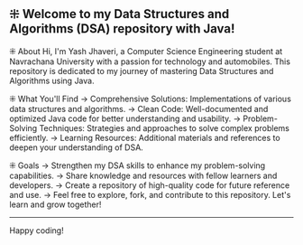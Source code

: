 ⁜ Welcome to my Data Structures and Algorithms (DSA) repository with Java!
-----------------------------------------------------------------------------------------------------------
⁜ About
Hi, I'm Yash Jhaveri, a Computer Science Engineering student at Navrachana University with a passion for technology and automobiles. This repository is dedicated to my journey of mastering Data Structures and Algorithms using Java.

⁜ What You'll Find
→ Comprehensive Solutions: Implementations of various data structures and algorithms.
→ Clean Code: Well-documented and optimized Java code for better understanding and usability.
→ Problem-Solving Techniques: Strategies and approaches to solve complex problems efficiently.
→ Learning Resources: Additional materials and references to deepen your understanding of DSA.

⁜ Goals
→ Strengthen my DSA skills to enhance my problem-solving capabilities.
→ Share knowledge and resources with fellow learners and developers.
→ Create a repository of high-quality code for future reference and use.
→ Feel free to explore, fork, and contribute to this repository. Let's learn and grow together!

---------------------------------------------------------------------------------------------------------------
Happy coding!





